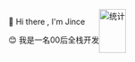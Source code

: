 
<div style="display:flex;">
  <div>
    <p>👏 Hi there , I'm Jince</p>
    <p>😊 我是一名00后全栈开发</p>
  </div>
  <div>
    <img alt="统计" src="https://github-readme-stats.vercel.app/api/top-langs/?username=jince-boy&layout=compact&theme=tokyonight" width="100%">
  </div>
</div>


